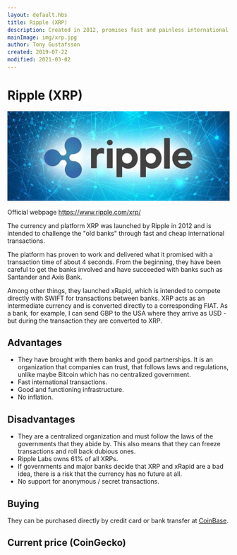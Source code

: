 ```yaml
---
layout: default.hbs
title: Ripple (XRP)
description: Created in 2012, promises fast and painless international transactions.
mainImage: img/xrp.jpg
author: Tony Gustafsson
created: 2019-07-22
modified: 2021-03-02
---
```


# Ripple (XRP)

![Ripple](../img/xrp.jpg 'Ripple')

Official webpage https://www.ripple.com/xrp/

The currency and platform XRP was launched by Ripple in 2012 and is intended to challenge the "old banks" through fast and cheap international transactions.

The platform has proven to work and delivered what it promised with a transaction time of about 4 seconds. From the beginning, they have been careful to get the banks involved and have succeeded with banks such as Santander and Axis Bank.

Among other things, they launched xRapid, which is intended to compete directly with SWIFT for transactions between banks. XRP acts as an intermediate currency and is converted directly to a corresponding FIAT. As a bank, for example, I can send GBP to the USA where they arrive as USD - but during the transaction they are converted to XRP.

## Advantages

-   They have brought with them banks and good partnerships. It is an organization that companies can trust, that follows laws and regulations, unlike maybe Bitcoin which has no centralized government.
-   Fast international transactions.
-   Good and functioning infrastructure.
-   No inflation.

## Disadvantages

-   They are a centralized organization and must follow the laws of the governments that they abide by. This also means that they can freeze transactions and roll back dubious ones.
-   Ripple Labs owns 61% of all XRPs.
-   If governments and major banks decide that XRP and xRapid are a bad idea, there is a risk that the currency has no future at all.
-   No support for anonymous / secret transactions.

## Buying

They can be purchased directly by credit card or bank transfer at [CoinBase](https://www.coinbase.com/).

## Current price (CoinGecko)

<script src="https://widgets.coingecko.com/coingecko-coin-ticker-widget.js"></script>

<coingecko-coin-ticker-widget currency="usd" coin-id="ripple" locale="en"></coingecko-coin-ticker-widget>
